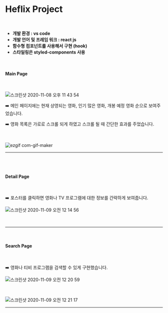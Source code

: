 # Heflix Project

</br>

- **개발 환경 : vs code**
- **개발 언어 및 프레임 워크 : react js**
- **함수형 컴포넌트를 사용해서 구현 (hook)**
- **스타일링은 styled-components 사용**

</br>

#### Main Page

</br>

![스크린샷 2020-11-08 오후 11 43 54](https://user-images.githubusercontent.com/48006103/98468307-41e73700-221d-11eb-9ede-8ddce55f3bfc.png)



:arrow_right: 메인 페이지에는  현재 상영되는 영화, 인기 많은 영화, 개봉 예정 영화 순으로 보여주었습니다. 

:arrow_right: 영화 목록은 가로로 스크롤 되게 하였고 스크롤 될 때 간단한 효과를 주었습니다. ​ 

</br>

![ezgif com-gif-maker](https://user-images.githubusercontent.com/48006103/98468898-e36f8800-221f-11eb-893f-612fa48faf6d.gif)



---



</br></br> 



#### Detail Page 

</br>

:arrow_right: 포스터를 클릭하면 영화나 TV 프로그램에 대한 정보를 간략하게 보여줍니다. 

![스크린샷 2020-11-09 오전 12 14 56](https://user-images.githubusercontent.com/48006103/98469063-da32eb00-2220-11eb-9a33-3e247b3e9a80.png)

</br>

----



</br>

#### Search Page

</br>

:arrow_right: 영화나 티비 프로그램을 검색할 수 있게 구현했습니다. 

![스크린샷 2020-11-09 오전 12 20 59](https://user-images.githubusercontent.com/48006103/98469343-55e16780-2222-11eb-97aa-4d20ee99fddf.png)

</br>

![스크린샷 2020-11-09 오전 12 21 17](https://user-images.githubusercontent.com/48006103/98469353-609bfc80-2222-11eb-9133-2f51f862edad.png)







---



</br></br>